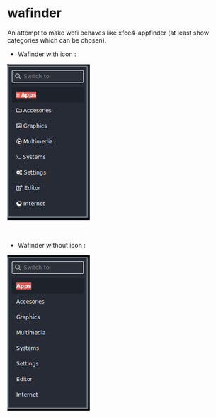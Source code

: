# wafinder
An attempt to make wofi behaves like xfce4-appfinder (at least show categories which can be chosen).

- Wafinder with icon :

![Wafinder with icon](wafinder-with-icon.png "Wafinder with icon")

<br>

- Wafinder without icon :

![Wafinder without icon](wafinder-without-icon.png "Wafinder without icon")
